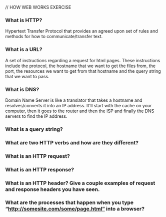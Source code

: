 // HOW WEB WORKS EXERCISE

### What is HTTP?
Hypertext Transfer Protocol that provides an agreed upon set of rules and methods for how to communicate/transfer text.

### What is a URL?
A set of instructions regarding a request for html pages. These instructions include the protocol, the hostname that we want to get the files from, the port, the resources we want to get from that hostname and the query string that we want to pass.

### What is DNS?
Domain Name Server is like a translator that takes a hostname and resolves/converts it into an IP address. It'll start with the cache on your computer, then it goes to the router and then the ISP and finally the DNS servers to find the IP address.

### What is a query string?


### What are two HTTP verbs and how are they different?


### What is an HTTP request?


### What is an HTTP response?


### What is an HTTP header? Give a couple examples of request and response headers you have seen.


### What are the processes that happen when you type “http://somesite.com/some/page.html” into a browser?


